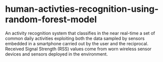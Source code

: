 # human-activties-recognition-using-random-forest-model

An activity recognition system that classifies in the near real-time a set of common daily activities exploiting both the data sampled by sensors embedded in a smartphone carried out by the user and the reciprocal. Received Signal Strength (RSS) values come from worn wireless sensor devices and sensors deployed in the environment.

